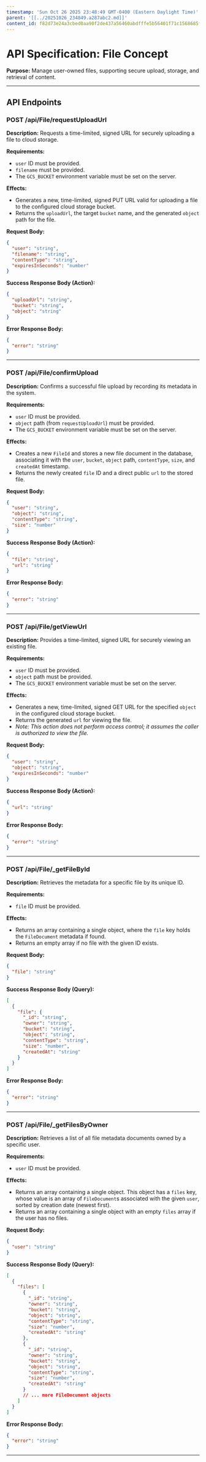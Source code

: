 ```yaml
---
timestamp: 'Sun Oct 26 2025 23:48:49 GMT-0400 (Eastern Daylight Time)'
parent: '[[../20251026_234849.a287abc2.md]]'
content_id: f82d73e24a3cbed0aa90f2de437a56460abdfffe5b56401f71c1568685f42baf
---
```


# API Specification: File Concept

**Purpose:** Manage user-owned files, supporting secure upload, storage, and retrieval of content.

***

## API Endpoints

### POST /api/File/requestUploadUrl

**Description:** Requests a time-limited, signed URL for securely uploading a file to cloud storage.

**Requirements:**

* `user` ID must be provided.
* `filename` must be provided.
* The `GCS_BUCKET` environment variable must be set on the server.

**Effects:**

* Generates a new, time-limited, signed PUT URL valid for uploading a file to the configured cloud storage bucket.
* Returns the `uploadUrl`, the target `bucket` name, and the generated `object` path for the file.

**Request Body:**

```json
{
  "user": "string",
  "filename": "string",
  "contentType": "string",
  "expiresInSeconds": "number"
}
```

**Success Response Body (Action):**

```json
{
  "uploadUrl": "string",
  "bucket": "string",
  "object": "string"
}
```

**Error Response Body:**

```json
{
  "error": "string"
}
```

***

### POST /api/File/confirmUpload

**Description:** Confirms a successful file upload by recording its metadata in the system.

**Requirements:**

* `user` ID must be provided.
* `object` path (from `requestUploadUrl`) must be provided.
* The `GCS_BUCKET` environment variable must be set on the server.

**Effects:**

* Creates a new `FileId` and stores a new file document in the database, associating it with the `user`, `bucket`, `object` path, `contentType`, `size`, and `createdAt` timestamp.
* Returns the newly created `file` ID and a direct public `url` to the stored file.

**Request Body:**

```json
{
  "user": "string",
  "object": "string",
  "contentType": "string",
  "size": "number"
}
```

**Success Response Body (Action):**

```json
{
  "file": "string",
  "url": "string"
}
```

**Error Response Body:**

```json
{
  "error": "string"
}
```

***

### POST /api/File/getViewUrl

**Description:** Provides a time-limited, signed URL for securely viewing an existing file.

**Requirements:**

* `user` ID must be provided.
* `object` path must be provided.
* The `GCS_BUCKET` environment variable must be set on the server.

**Effects:**

* Generates a new, time-limited, signed GET URL for the specified `object` in the configured cloud storage bucket.
* Returns the generated `url` for viewing the file.
* *Note: This action does not perform access control; it assumes the caller is authorized to view the file.*

**Request Body:**

```json
{
  "user": "string",
  "object": "string",
  "expiresInSeconds": "number"
}
```

**Success Response Body (Action):**

```json
{
  "url": "string"
}
```

**Error Response Body:**

```json
{
  "error": "string"
}
```

***

### POST /api/File/\_getFileById

**Description:** Retrieves the metadata for a specific file by its unique ID.

**Requirements:**

* `file` ID must be provided.

**Effects:**

* Returns an array containing a single object, where the `file` key holds the `FileDocument` metadata if found.
* Returns an empty array if no file with the given ID exists.

**Request Body:**

```json
{
  "file": "string"
}
```

**Success Response Body (Query):**

```json
[
  {
    "file": {
      "_id": "string",
      "owner": "string",
      "bucket": "string",
      "object": "string",
      "contentType": "string",
      "size": "number",
      "createdAt": "string"
    }
  }
]
```

**Error Response Body:**

```json
{
  "error": "string"
}
```

***

### POST /api/File/\_getFilesByOwner

**Description:** Retrieves a list of all file metadata documents owned by a specific user.

**Requirements:**

* `user` ID must be provided.

**Effects:**

* Returns an array containing a single object. This object has a `files` key, whose value is an array of `FileDocument`s associated with the given `user`, sorted by creation date (newest first).
* Returns an array containing a single object with an empty `files` array if the user has no files.

**Request Body:**

```json
{
  "user": "string"
}
```

**Success Response Body (Query):**

```json
[
  {
    "files": [
      {
        "_id": "string",
        "owner": "string",
        "bucket": "string",
        "object": "string",
        "contentType": "string",
        "size": "number",
        "createdAt": "string"
      },
      {
        "_id": "string",
        "owner": "string",
        "bucket": "string",
        "object": "string",
        "contentType": "string",
        "size": "number",
        "createdAt": "string"
      }
      // ... more FileDocument objects
    ]
  }
]
```

**Error Response Body:**

```json
{
  "error": "string"
}
```

***

